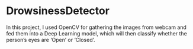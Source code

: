 # DrowsinessDetector
In this project, I used OpenCV for gathering the images from webcam and fed them into a Deep Learning model, which will then classify whether the person’s eyes are ‘Open’ or ‘Closed’.
